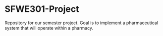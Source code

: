 # SFWE301-Project

Repository for our semester project. Goal is to implement a pharmaceutical system that will operate within a pharmacy. 
